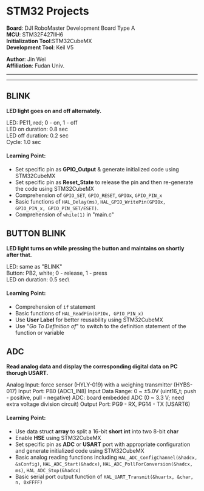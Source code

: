 # STM32 Projects 

**Board**: DJI RoboMaster Development Board Type A\
**MCU**: STM32F427IIH6\
**Initialization Tool**:STM32CubeMX\
**Development Tool**: Keil V5

**Author**: Jin Wei\
**Affiliation**: Fudan Univ.

- - -
- - -

## BLINK
**LED light goes on and off alternately.**

LED: PE11, red; 0 - on, 1 - off\
LED on duration: 0.8 sec\
LED off duration: 0.2 sec\
Cycle: 1.0 sec

#### Learning Point:
- Set specific pin as **GPIO_Output** & generate initialized code using STM32CubeMX
- Set specific pin as **Reset_State** to release the pin and then re-generate the code using STM32CubeMX
- Comprehension of ``GPIO_SET``, ``GPIO_RESET``, ``GPIOx``, ``GPIO_PIN_x``
- Basic functions of ``HAL_Delay(ms)``, ``HAL_GPIO_WritePin(GPIOx, GPIO_PIN_x, GPIO_PIN_SET/ESET)``.
- Comprehension of ``while(1)`` in "main.c"

## BUTTON BLINK
**LED light turns on while pressing the button and maintains on shortly after that.**

LED: same as "BLINK"\
Button: PB2, white; 0 - release, 1 - press\
LED on duration: 0.5 sec\

#### Learning Point:
- Comprehension of ``if`` statement
- Basic functions of ``HAL_ReadPin(GPIOx, GPIO_PIN_x)``
- Use **User Label** for better reusability using STM32CubeMX
- Use "*Go To Definition of*" to switch to the definition statement of the function or variable

## ADC
**Read analog data and display the corresponding digital data on PC thorugh USART.**

Analog Input: force sensor (HYLY-019) with a weighing transmitter (HYBS-017)
Input Port: PB0 (ADC1_IN8)
Input Data Range: 0 ~ ±5.0V (uint16_t; push - positive, pull - negative)
ADC: board embedded ADC (0 ~ 3.3 V; need extra voltage division circuit)
Output Port: PG9 - RX, PG14 - TX (USART6)

#### Learning Point:
- Use data struct **array** to split a 16-bit **short int** into two 8-bit **char**
- Enable **HSE** using STM32CubeMX
- Set specific pin as **ADC** or **USART** port with appropriate configuration and generate initialized code using STM32CubeMX
- Basic analog reading functions including ``HAL_ADC_ConfigChannel(&hadcx, &sConfig)``, ``HAL_ADC_Start(&hadcx)``, ``HAL_ADC_PollForConversion(&hadcx, ms)``, ``HAL_ADC_Stop(&hadcx)``
- Basic serial port output function of ``HAL_UART_Transmit(&huartx, &char, n, 0xFFFF)``